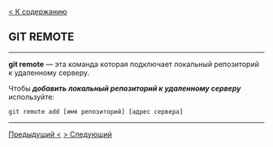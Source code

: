 [< К содержанию](./readme.md)

## GIT REMOTE

---

**git remote** — эта команда которая подключает локальный репозиторий к удаленному серверу.

Чтобы ***добавить локальный репозиторий к удаленному серверу*** используйте:

`git remote add [имя репозиторий] [адрес сервера]`

---

[Предыдущий <](./push.md) [> Следующий](./status.md)